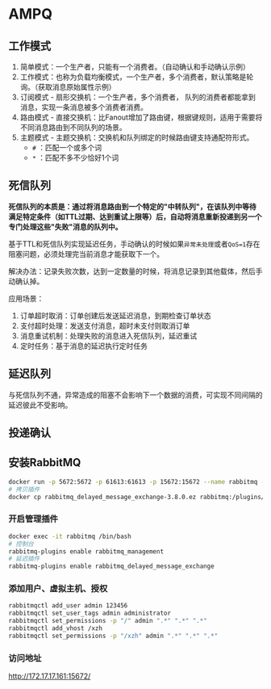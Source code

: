 # AMPQ

## 工作模式

1. 简单模式：一个生产者，只能有一个消费者。（自动确认和手动确认示例）
2. 工作模式：也称为负载均衡模式，一个生产者，多个消费者，默认策略是轮询。（获取消息原始属性示例）
3. 订阅模式 - 扇形交换机：一个生产者，多个消费者， 队列的消费者都能拿到消息，实现一条消息被多个消费者消费。
4. 路由模式 - 直接交换机：比Fanout增加了路由键，根据键规则，适用于需要将不同消息路由到不同队列的场景。
5. 主题模式 - 主题交换机：交换机和队列绑定的时候路由键支持通配符形式。
      - `#` ：匹配一个或多个词
      - `*` ：匹配不多不少恰好1个词



## 死信队列

**死信队列的本质是：通过将消息路由到一个特定的"中转队列"，在该队列中等待满足特定条件（如TTL过期、达到重试上限等）后，自动将消息重新投递到另一个专门处理这些"失败"消息的队列中。**

基于TTL和死信队列实现延迟任务，手动确认的时候如果`异常未处理`或者`QoS=1`存在阻塞问题，必须处理完当前消息才能获取下一个。

解决办法：记录失败次数，达到一定数量的时候，将消息记录到其他载体，然后手动确认掉。

应用场景：

1. 订单超时取消：订单创建后发送延迟消息，到期检查订单状态
2. 支付超时处理：发送支付消息，超时未支付则取消订单
3. 消息重试机制：处理失败的消息进入死信队列，延迟重试
4. 定时任务：基于消息的延迟执行定时任务

## 延迟队列

与死信队列不通，异常造成的阻塞不会影响下一个数据的消费，可实现不同间隔的延迟彼此不受影响。

## 投递确认





## 安装RabbitMQ

```bash
docker run -p 5672:5672 -p 61613:61613 -p 15672:15672 --name rabbitmq -d rabbitmq:3.7.15
# 拷贝插件
docker cp rabbitmq_delayed_message_exchange-3.8.0.ez rabbitmq:/plugins/
```

### 开启管理插件

```bash
docker exec -it rabbitmq /bin/bash
# 控制台
rabbitmq-plugins enable rabbitmq_management
# 延迟插件
rabbitmq-plugins enable rabbitmq_delayed_message_exchange
```

### 添加用户、虚拟主机、授权

```bash
rabbitmqctl add_user admin 123456
rabbitmqctl set_user_tags admin administrator
rabbitmqctl set_permissions -p "/" admin ".*" ".*" ".*"
rabbitmqctl add_vhost /xzh
rabbitmqctl set_permissions -p "/xzh" admin ".*" ".*" ".*"
```



### 访问地址

http://172.17.17.161:15672/